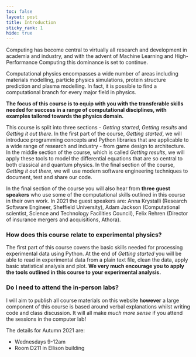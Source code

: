 ```yaml
---
toc: false
layout: post
title: Introduction
sticky_rank: 1
hide: true
---
```


Computing has become central to virtually all research and development in academia and industry, 
and with the advent of Machine Learning and High-Performance Computing this dominance is set to continue.

Computational physics encompasses a wide number of areas including materials modelling, particle physics simulations, protein structure prediction and plasma modelling. In fact, it is possible to find a computational branch for every major field in physics.

**The focus of this course is to equip with you with the transferable skills needed for success in a range of computational disciplines, with examples tailored towards the physics domain.**

This course is split into three sections - *Getting started*, *Getting results* and *Getting it out there*.
In the first part of the course, *Getting started*, we will introduce programming concepts and Python libraries that are applicable to a wide range of research and industry - from game design to architecture. In the middle section of the course, which is called *Getting results*, we will apply these tools to model the differential equations that are so central to both classical and quantum physics. In the final section of the course, *Getting it out there*, we will use modern software engineering techniques to document, test and share our code.

In the final section of the course you will also hear from **three guest speakers** who use some of the computational skills outlined in this course in their own work. In 2021 the guest speakers are: Anna Krystalli (Research Software Engineer, Sheffield University), Adam Jackson (Computational scientist, Science and Technology Facilities Council), Felix Rehren (Director of insurance mergers and acquisitions, Athora).

### How does this course relate to experimental physics?

The first part of this course covers the basic skills needed for processing experimental data using Python. At the end of *Getting started* you will be able to read in experimental data from a plain text file, clean the data, apply basic statistical analysis and plot. **We very much encourage you to apply the tools outlined in this course to your experimental analysis.**

### Do I need to attend the in-person labs?

I will aim to publish all course materials on this website **however** a large component of this course is based around verbal explanations whilst writing code and class discussion. It will all make *much more sense* if you attend the sessions in the computer lab! 

The details for Autumn 2021 are:
- Wednesdays 9-12am 
- Room D211 in Ellison building
